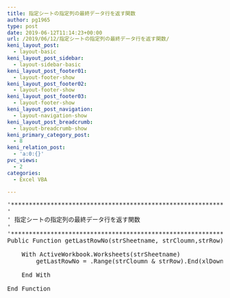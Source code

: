 ```yaml
---
title: 指定シートの指定列の最終データ行を返す関数
author: pg1965
type: post
date: 2019-06-12T11:14:23+00:00
url: /2019/06/12/指定シートの指定列の最終データ行を返す関数/
keni_layout_post:
  - layout-basic
keni_layout_post_sidebar:
  - layout-sidebar-basic
keni_layout_post_footer01:
  - layout-footer-show
keni_layout_post_footer02:
  - layout-footer-show
keni_layout_post_footer03:
  - layout-footer-show
keni_layout_post_navigation:
  - layout-navigation-show
keni_layout_post_breadcrumb:
  - layout-breadcrumb-show
keni_primary_category_post:
  - 8
keni_relation_post:
  - 'a:0:{}'
pvc_views:
  - 2
categories:
  - Excel VBA

---
```

<pre class="lang:vb decode:true ">'******************************************************************************
'
' 指定シートの指定列の最終データ行を返す関数
'
'******************************************************************************
Public Function getLastRowNo(strSheetname, strCloumn,strRow) As Long

    With ActiveWorkbook.Worksheets(strSheetname)
        getLastRowNo = .Range(strCloumn & strRow).End(xlDown).Row
        
    End With

End Function</pre>

&nbsp;